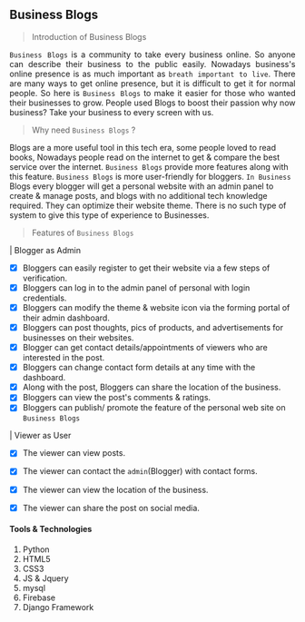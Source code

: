 
## Business Blogs

> Introduction of Business Blogs
<div style="text-align: justify">

````Business Blogs```` is a community to take every business online. So anyone can describe their business to the public easily. Nowadays business's online presence is as much important as `breath important to live`. There are many ways to get online presence, but it is difficult to get it for normal people. So here is ````Business Blogs```` to make it easier for those who wanted their businesses to grow. People used Blogs to boost their passion why now business? Take your business to every screen with us.
</div>

> Why need ````Business Blogs```` ?

Blogs are a more useful tool in this tech era, some people loved to read books, Nowadays people read on the internet to get & compare the best service over the internet.  ````Business Blogs```` provide more features along with this feature. ````Business Blogs```` is more user-friendly for bloggers. ````In Business```` Blogs every blogger will get a personal website with an admin panel to create & manage posts, and blogs with no additional tech knowledge required. They can optimize their website theme. There is no such type of system to give this type of experience to Businesses.

> Features of ````Business Blogs````

| Blogger as Admin

- [x]  Bloggers can easily register to get their website via a few steps of verification.
- [x] Bloggers can log in to the admin panel of personal with login credentials.
- [x] Bloggers can modify the theme & website icon via the forming portal of their admin dashboard.
- [x] Bloggers can post thoughts, pics of products, and advertisements for businesses on their websites.
- [x] Blogger can get contact details/appointments of viewers who are interested in the post.
- [x] Bloggers can change contact form details at any time with the dashboard.
- [x] Along with the post,  Bloggers can share the location of the business.
- [x] Bloggers can view the post's comments & ratings.
- [x] Bloggers can publish/ promote the feature of the personal web site on ````Business Blogs````

| Viewer as User

- [x] The viewer can view posts.
- [x] The viewer can contact the `admin`(Blogger) with contact forms.
- [x] The viewer can view the location of the business.
- [x] The viewer can share the post on social media.


#### Tools & Technologies

1. Python
2. HTML5
3. CSS3
4. JS & Jquery
5. mysql
6. Firebase
7. Django Framework